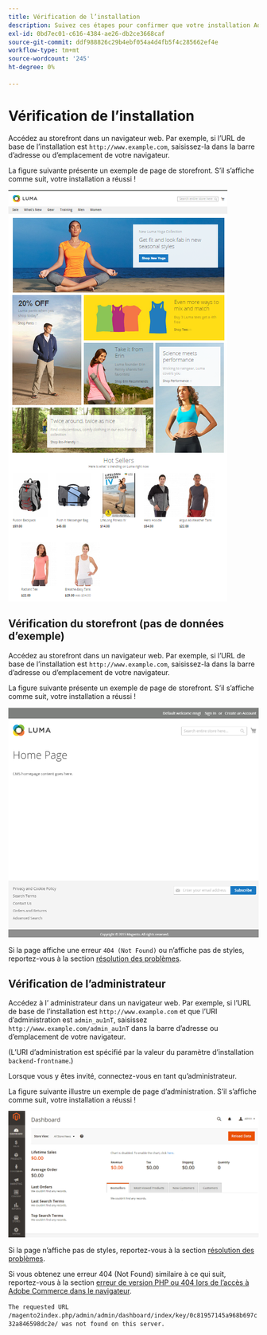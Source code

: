 ```yaml
---
title: Vérification de l’installation
description: Suivez ces étapes pour confirmer que votre installation Adobe Commerce sur site a réussi.
exl-id: 0bd7ec01-c616-4384-ae26-db2ce3668caf
source-git-commit: ddf988826c29b4ebf054a4d4fb5f4c285662ef4e
workflow-type: tm+mt
source-wordcount: '245'
ht-degree: 0%

---
```


# Vérification de l’installation

Accédez au storefront dans un navigateur web. Par exemple, si l’URL de base de l’installation est `http://www.example.com`, saisissez-la dans la barre d’adresse ou d’emplacement de votre navigateur.

La figure suivante présente un exemple de page de storefront. S’il s’affiche comme suit, votre installation a réussi !

![Storefront avec le thème Luma](../../assets/installation/install-success_store-luma.png)

## Vérification du storefront (pas de données d’exemple)

Accédez au storefront dans un navigateur web. Par exemple, si l’URL de base de l’installation est `http://www.example.com`, saisissez-la dans la barre d’adresse ou d’emplacement de votre navigateur.

La figure suivante présente un exemple de page de storefront. S’il s’affiche comme suit, votre installation a réussi !

![Storefront qui vérifie une installation réussie](../../assets/installation/install-success_store.png)

Si la page affiche une erreur `404 (Not Found)` ou n’affiche pas de styles, reportez-vous à la section [résolution des problèmes](https://support.magento.com/hc/en-us/articles/360032994352).

## Vérification de l’administrateur

Accédez à l’ administrateur dans un navigateur web. Par exemple, si l’URL de base de l’installation est `http://www.example.com` et que l’URI d’administration est `admin_au1nT`, saisissez `http://www.example.com/admin_au1nT` dans la barre d’adresse ou d’emplacement de votre navigateur.

(L’URI d’administration est spécifié par la valeur du paramètre d’installation `backend-frontname`.)

Lorsque vous y êtes invité, connectez-vous en tant qu’administrateur.

La figure suivante illustre un exemple de page d’administration. S’il s’affiche comme suit, votre installation a réussi !

![Administrateur qui vérifie une installation réussie](../../assets/installation/install_success_admin.png)

Si la page n’affiche pas de styles, reportez-vous à la section [résolution des problèmes](https://support.magento.com/hc/en-us/articles/360032994352).

Si vous obtenez une erreur 404 (Not Found) similaire à ce qui suit, reportez-vous à la section [erreur de version PHP ou 404 lors de l’accès à Adobe Commerce dans le navigateur](https://support.magento.com/hc/en-us/articles/360033117152).

`The requested URL /magento2index.php/admin/admin/dashboard/index/key/0c81957145a968b697c32a846598dc2e/ was not found on this server.`
